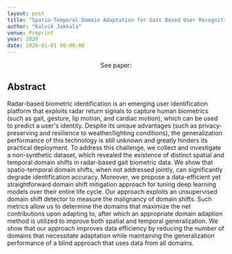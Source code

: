 ```yaml
---
layout: post
title: "Spatio-Temporal Domain Adaptation for Gait Based User Recognition from Radar Data"
author: "Kalvik Jakkala"
venue: Preprint
year: 2020
date: 2020-01-01 00:00:00
---
```


<center>See paper: <a href="https://nbviewer.org/github/kdkalvik/mmwave/blob/master/Paper/paper.pdf"><i class="fa fa-file-text" aria-hidden="true"></i></a></center>

## Abstract
Radar-based biometric identification is an emerging user identification platform that exploits radar return signals to capture human biometrics (such as gait, gesture, lip motion, and cardiac motion), which can be used to predict a user's identity. Despite its unique advantages (such as privacy-preserving and resilience to weather/lighting conditions), the generalization performance of this technology is still unknown and greatly hinders its practical deployment. To address this challenge, we collect and investigate a non-synthetic dataset, which revealed the existence of distinct spatial and temporal domain shifts in radar-based gait biometric data. We show that spatio-temporal domain shifts, when not addressed jointly, can significantly degrade identification accuracy. Moreover, we propose a data-efficient yet straightforward domain shift mitigation approach for tuning deep learning models over their entire life cycle. Our approach exploits an unsupervised domain shift detector to measure the malignancy of domain shifts. Such metrics allow us to determine the domains that maximize the net contributions upon adapting to, after which an appropriate domain adaption method is utilized to improve both spatial and temporal generalization. We show that our approach improves data efficiency by reducing the number of domains that necessitate adaptation while maintaining the generalization performance of a blind approach that uses data from all domains.

